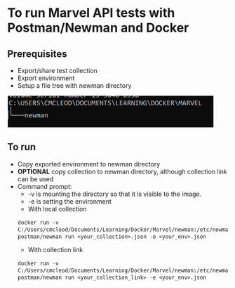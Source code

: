 # To run Marvel API tests with Postman/Newman and Docker

## Prerequisites
* Export/share test collection
* Export environment
* Setup a file tree with newman directory

![File tree](./tree.png "File tree")

## To run
* Copy exported environment to newman directory
* **OPTIONAL** copy collection to newman directory, although collection link can be used
* Command prompt:
    - -v is mounting the directory so that it is visible to the image.
    - -e is setting the environment
    -   With local collection
    ```
    docker run -v C:/Users/cmcleod/Documents/Learning/Docker/Marvel/newman:/etc/newman postman/newman run <your_collection>.json -e <your_env>.json
    ```
    - With collection link
    ```
    docker run -v C:/Users/cmcleod/Documents/Learning/Docker/Marvel/newman:/etc/newman postman/newman run <your_collection_link> -e <your_env>.json
    ```